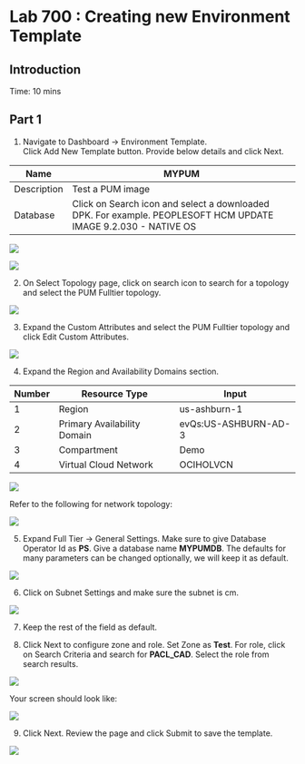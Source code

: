 # Lab 700 : Creating new Environment Template

## Introduction

Time: 10 mins

## Part 1

1.	Navigate to Dashboard -> Environment Template.  
Click Add New Template button. Provide below details and click Next. 

Name | MYPUM
---- | -----
Description	| Test a PUM image
Database | Click on Search icon and select a downloaded DPK.  For example. PEOPLESOFT HCM UPDATE IMAGE 9.2.030 - NATIVE OS

![](./images/s2.png "")

![](./images/s3.png "")

2.	On Select Topology page, click on search icon to search for a topology and select the PUM Fulltier topology.

![](./images/2.png "")

3.	Expand the Custom Attributes and select the PUM Fulltier topology and click Edit Custom Attributes. 

![](./images/3.png "")

4.	Expand the Region and Availability Domains section. 

Number | Resource Type | Input
--------- | --------------- | -------------------
1 | Region | us-ashburn-1
2 | Primary Availability Domain | evQs:US-ASHBURN-AD-3 
3 | Compartment	| Demo
4 | Virtual Cloud Network | OCIHOLVCN

![](./images/s5.png "")

Refer to the following for network topology:

![](./images/7.png "")

5.	Expand Full Tier -> General Settings. Make sure to give Database Operator Id as **PS**. Give a database name **MYPUMDB**. The defaults for many parameters can be changed optionally, we will keep it as default.

![](./images/s7.png "")

6. Click on Subnet Settings and make sure the subnet is cm. 

![](./images/cm.png "")

7. Keep the rest of the field as default.

8.	Click Next to configure zone and role. Set Zone as **Test**. For role, click on Search Criteria and search for **PACL_CAD**. Select the role from search results.

![](./images/s9.png "")

Your screen should look like:

![](./images/5.png "")

9.	Click Next.  Review the page and click Submit to save the template. 

![](./images/s10.png "")












